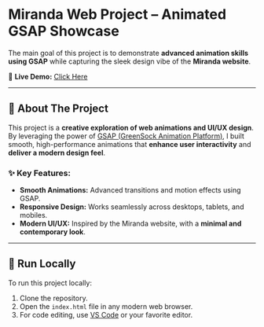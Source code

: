 # Miranda Web Project – Animated GSAP Showcase  

The main goal of this project is to demonstrate **advanced animation skills using GSAP** while capturing the sleek design vibe of the **Miranda website**.  

🔗 **Live Demo:** [Click Here](https://ankitnagar9211.github.io/Miranda-web/)  

---

## 📌 About The Project  

This project is a **creative exploration of web animations and UI/UX design**.  
By leveraging the power of [GSAP (GreenSock Animation Platform)](https://greensock.com/gsap/), I built smooth, high-performance animations that **enhance user interactivity** and **deliver a modern design feel**.  

### ✨ Key Features:  
- **Smooth Animations:** Advanced transitions and motion effects using GSAP.  
- **Responsive Design:** Works seamlessly across desktops, tablets, and mobiles.  
- **Modern UI/UX:** Inspired by the Miranda website, with a **minimal and contemporary look**.  

---

## 🚀 Run Locally  

To run this project locally:  
1. Clone the repository.  
2. Open the `index.html` file in any modern web browser.  
3. For code editing, use [VS Code](https://code.visualstudio.com/) or your favorite editor.  

